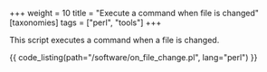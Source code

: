 +++
weight = 10
title = "Execute a command when file is changed"
[taxonomies]
tags = ["perl", "tools"]
+++

This script executes a command when a file is changed.

{{ code_listing(path="/software/on_file_change.pl", lang="perl") }}
